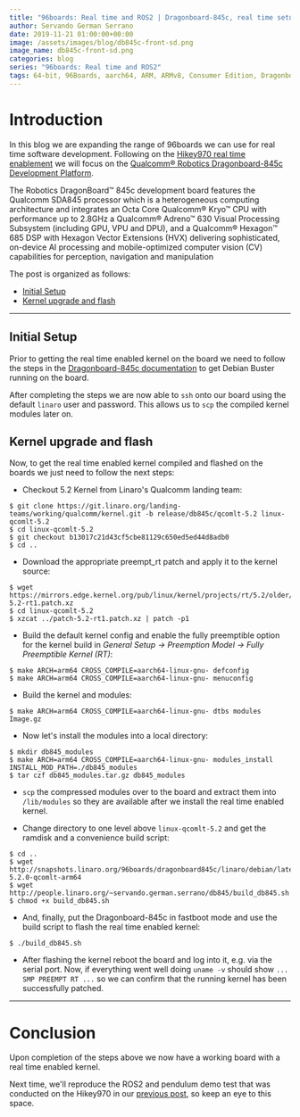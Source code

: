 ```yaml
---
title: "96boards: Real time and ROS2 | Dragonboard-845c, real time setup"
author: Servando German Serrano
date: 2019-11-21 01:00:00+00:00
image: /assets/images/blog/db845c-front-sd.png
image_name: db845c-front-sd.png
categories: blog
series: "96boards: Real time and ROS2"
tags: 64-bit, 96Boards, aarch64, ARM, ARMv8, Consumer Edition, Dragonboard-845c, Linaro, Linux, arm64, real time, ROS2
---
```


# Introduction

In this blog we are expanding the range of 96boards we can use for real time software development. Following on the [Hikey970 real time enablement](https://www.96boards.org/blog/hikey970-rt/) we will focus on the [Qualcomm® Robotics Dragonboard-845c Development Platform](https://www.96boards.org/product/rb3-platform/).

The Robotics DragonBoard™ 845c development board features the Qualcomm SDA845 processor which is a heterogeneous computing architecture and integrates an Octa Core Qualcomm® Kryo™ CPU with performance up to 2.8GHz a Qualcomm® Adreno™ 630 Visual Processing Subsystem (including GPU, VPU and DPU), and a Qualcomm® Hexagon™ 685 DSP with Hexagon Vector Extensions (HVX) delivering sophisticated, on-device AI processing and mobile-optimized computer vision (CV) capabilities for perception, navigation and manipulation

The post is organized as follows:
- [Initial Setup](#initial-setup)
- [Kernel upgrade and flash](#kernel-upgrade-and-flash)

***

## Initial Setup
Prior to getting the real time enabled kernel on the board we need to follow the steps in the [Dragonboard-845c documentation](https://www.96boards.org/documentation/consumer/dragonboard/dragonboard845c/installation/linux-fastboot.md.html) to get Debian Buster running on the board.

After completing the steps we are now able to `ssh` onto our board using the default `linaro` user and password. This allows us to `scp` the compiled kernel modules later on.


## Kernel upgrade and flash
Now, to get the real time enabled kernel compiled and flashed on the boards we just need to follow the next steps:

- Checkout 5.2 Kernel from Linaro's Qualcomm landing team:
```
$ git clone https://git.linaro.org/landing-teams/working/qualcomm/kernel.git -b release/db845c/qcomlt-5.2 linux-qcomlt-5.2
$ cd linux-qcomlt-5.2
$ git checkout b13017c21d43cf5cbe81129c650ed5ed44d8adb0
$ cd ..
```
- Download the appropriate preempt_rt patch and apply it to the kernel source:
```
$ wget https://mirrors.edge.kernel.org/pub/linux/kernel/projects/rt/5.2/older/patch-5.2-rt1.patch.xz
$ cd linux-qcomlt-5.2
$ xzcat ../patch-5.2-rt1.patch.xz | patch -p1
```
- Build the default kernel config and enable the fully preemptible option for the kernel build in _General Setup -> Preemption Model -> Fully Preemptible Kernel (RT)_:
```
$ make ARCH=arm64 CROSS_COMPILE=aarch64-linux-gnu- defconfig
$ make ARCH=arm64 CROSS_COMPILE=aarch64-linux-gnu- menuconfig
```
- Build the kernel and modules:
```
$ make ARCH=arm64 CROSS_COMPILE=aarch64-linux-gnu- dtbs modules Image.gz
```
- Now let's install the modules into a local directory:
```
$ mkdir db845_modules
$ make ARCH=arm64 CROSS_COMPILE=aarch64-linux-gnu- modules_install INSTALL_MOD_PATH=./db845_modules
$ tar czf db845_modules.tar.gz db845_modules
```
- `scp` the compressed modules over to the board and extract them into `/lib/modules` so they are available after we install the real time enabled kernel.

- Change directory to one level above `linux-qcomlt-5.2` and get the ramdisk and a convenience build script:
```
$ cd ..
$ wget http://snapshots.linaro.org/96boards/dragonboard845c/linaro/debian/latest/initrd.img-5.2.0-qcomlt-arm64
$ wget http://people.linaro.org/~servando.german.serrano/db845/build_db845.sh
$ chmod +x build_db845.sh
```
- And, finally, put the Dragonboard-845c in fastboot mode and use the build script to flash the real time enabled kernel:
```
$ ./build_db845.sh
```
- After flashing the kernel reboot the board and log into it, e.g. via the serial port. Now, if everything went well doing `uname -v` should show ``... SMP PREEMPT RT ...`` so we can confirm that the running kernel has been successfully patched.

***

# Conclusion

Upon completion of the steps above we now have a working board with a real time enabled kernel.

Next time, we'll reproduce the ROS2 and pendulum demo test that was conducted on the Hikey970 in our [previous post](https://www.96boards.org/blog/hikey970-ros2/), so keep an eye to this space.
